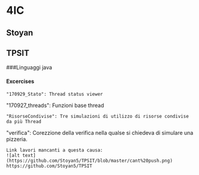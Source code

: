 # 4IC

## Stoyan

## TPSIT
###Linguaggi
java

#### Excercises

```
"170929_Stato": Thread status viewer
```
"170927_threads": Funzioni base thread
```
"RisorseCondivise": Tre simulazioni di utilizzo di risorse condivise da più Thread
```
"verifica": Corezzione della verifica nella qualse si chiedeva di simulare una pizzeria.
```
Link lavori mancanti a questa causa:
![alt text](https://github.com/Stoyan5/TPSIT/blob/master/cant%20push.png)
https://github.com/Stoyan5/TPSIT
